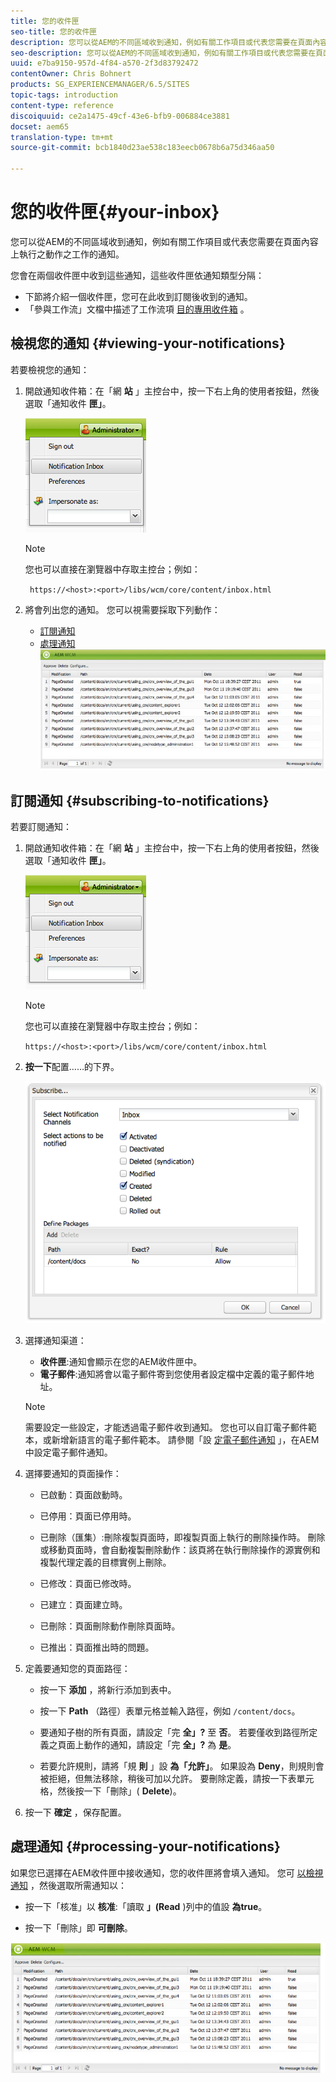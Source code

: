 ```yaml
---
title: 您的收件匣
seo-title: 您的收件匣
description: 您可以從AEM的不同區域收到通知，例如有關工作項目或代表您需要在頁面內容上執行之動作之工作的通知。
seo-description: 您可以從AEM的不同區域收到通知，例如有關工作項目或代表您需要在頁面內容上執行之動作之工作的通知。
uuid: e7ba9150-957d-4f84-a570-2f3d83792472
contentOwner: Chris Bohnert
products: SG_EXPERIENCEMANAGER/6.5/SITES
topic-tags: introduction
content-type: reference
discoiquuid: ce2a1475-49cf-43e6-bfb9-006884ce3881
docset: aem65
translation-type: tm+mt
source-git-commit: bcb1840d23ae538c183eecb0678b6a75d346aa50

---
```



# 您的收件匣{#your-inbox}

您可以從AEM的不同區域收到通知，例如有關工作項目或代表您需要在頁面內容上執行之動作之工作的通知。

您會在兩個收件匣中收到這些通知，這些收件匣依通知類型分隔：

* 下節將介紹一個收件匣，您可在此收到訂閱後收到的通知。
* 「參與工作流」文檔中描述了工作流項 [目的專用收件箱](/help/sites-classic-ui-authoring/classic-workflows-participating.md) 。

## 檢視您的通知 {#viewing-your-notifications}

若要檢視您的通知：

1. 開啟通知收件箱：在「網 **站** 」主控台中，按一下右上角的使用者按鈕，然後選取「通知收件 **匣」**。

   ![screen_shot_2012-02-08at105226am](assets/screen_shot_2012-02-08at105226am.png)

   >[!NOTE]
   >
   >您也可以直接在瀏覽器中存取主控台；例如：
   >
   >
   >` https://<host>:<port>/libs/wcm/core/content/inbox.html`

1. 將會列出您的通知。 您可以視需要採取下列動作：

   * [訂閱通知](#subscribing-to-notifications)
   * [處理通知](#processing-your-notifications)
   ![chlimage_1-4](assets/chlimage_1-4.jpeg)

## 訂閱通知 {#subscribing-to-notifications}

若要訂閱通知：

1. 開啟通知收件箱：在「網 **站** 」主控台中，按一下右上角的使用者按鈕，然後選取「通知收件 **匣」**。

   ![screen_shot_2012-02-08at105226am-1](assets/screen_shot_2012-02-08at105226am-1.png)

   >[!NOTE]
   >
   >您也可以直接在瀏覽器中存取主控台；例如：
   >
   >
   >`https://<host>:<port>/libs/wcm/core/content/inbox.html`

1. **按一下**&#x200B;配置……的下界。

   ![screen_shot_2012-02-08at111056am](assets/screen_shot_2012-02-08at111056am.png)

1. 選擇通知渠道：

   * **收件匣**:通知會顯示在您的AEM收件匣中。
   * **電子郵件**:通知將會以電子郵件寄到您使用者設定檔中定義的電子郵件地址。
   >[!NOTE]
   >
   >需要設定一些設定，才能透過電子郵件收到通知。 您也可以自訂電子郵件範本，或新增新語言的電子郵件範本。 請參閱「設 [定電子郵件通知](/help/sites-administering/notification.md#configuringemailnotification) 」，在AEM中設定電子郵件通知。

1. 選擇要通知的頁面操作：

   * 已啟動：頁面啟動時。
   * 已停用：頁面已停用時。
   * 已刪除（匯集）:刪除複製頁面時，即複製頁面上執行的刪除操作時。
刪除或移動頁面時，會自動複製刪除動作：該頁將在執行刪除操作的源實例和複製代理定義的目標實例上刪除。

   * 已修改：頁面已修改時。
   * 已建立：頁面建立時。
   * 已刪除：頁面刪除動作刪除頁面時。
   * 已推出：頁面推出時的問題。

1. 定義要通知您的頁面路徑：

   * 按一下 **添加** ，將新行添加到表中。
   * 按一下 **Path** （路徑）表單元格並輸入路徑，例如 `/content/docs`。

   * 要通知子樹的所有頁面，請設定「完 **全」?** 至 **否**。
若要僅收到路徑所定義之頁面上動作的通知，請設定「完 **全」?** 為 **是**。

   * 若要允許規則，請將「規 **則** 」設 **為「允許」**。 如果設為 **Deny**，則規則會被拒絕，但無法移除，稍後可加以允許。
   要刪除定義，請按一下表單元格，然後按一下「刪除」( **Delete**)。

1. 按一下 **確定** ，保存配置。

## 處理通知 {#processing-your-notifications}

如果您已選擇在AEM收件匣中接收通知，您的收件匣將會填入通知。 您可 [以檢視通知](#viewing-your-notifications) ，然後選取所需通知以：

* 按一下「核准」以 **核准**:「讀取 **」(Read** )列中的值設 **為true**。

* 按一下「刪除」即 **可刪除**。

![chlimage_1-5](assets/chlimage_1-5.jpeg)
